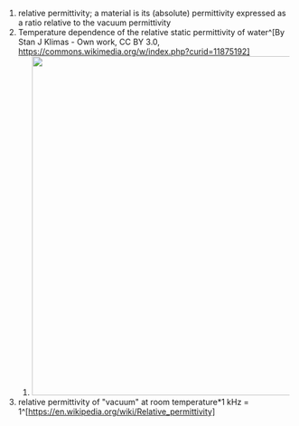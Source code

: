 1. relative permittivity; a material is its (absolute) permittivity expressed as a ratio relative to the vacuum permittivity
2. Temperature dependence of the relative static permittivity of water^[By Stan J Klimas - Own work, CC BY 3.0, https://commons.wikimedia.org/w/index.php?curid=11875192]
	1. <img src="https://upload.wikimedia.org/wikipedia/commons/thumb/d/da/Water_relative_static_permittivity.svg/1280px-Water_relative_static_permittivity.svg.png" width="600" />
3. relative permittivity of "vacuum" at room temperature*1 kHz = 1^[https://en.wikipedia.org/wiki/Relative_permittivity]